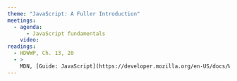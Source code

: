 ```yaml
---
theme: "JavaScript: A Fuller Introduction"
meetings:
  - agenda:
      - JavaScript fundamentals
    video:
readings:
  - HDWWP, Ch. 13, 20
  - >
    MDN, [Guide: JavaScript](https://developer.mozilla.org/en-US/docs/Web/JavaScript)
---
```

